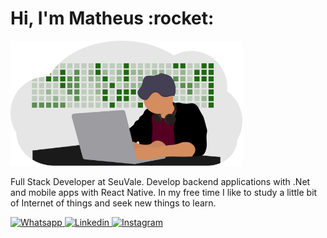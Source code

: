 <h1>Hi, I'm Matheus :rocket:</h1>
<p>
  <img src="https://github.com/mtsbn/mtsbn/blob/master/developer.png?raw=true" alt="Programador com painel de colaborações do github ao fundo" height="200px">
</p>
<p>Full Stack Developer at SeuVale. Develop backend applications with .Net and mobile apps with React Native. In my free time I like to study a little bit of Internet of things and seek new things to learn. </p>
<p align="left">
  <a href="https://wa.me/5511966179345">
    <img src="https://img.shields.io/badge/WHATSAPP-%2325D366.svg?&style=for-the-badge&logo=whatsapp&logoColor=white" alt="Whatsapp"/>
  </a>
  <a href="https://www.linkedin.com/in/matheus-barbosa-do-nascimento-a634a7179/">
    <img src="https://img.shields.io/badge/linkedin-%230077B5.svg?&style=for-the-badge&logo=linkedin&logoColor=whitee" alt="Linkedin"/>
  </a>
  <a href="https://www.instagram.com/mtsbn3/">
    <img src="https://img.shields.io/badge/instagram-%23E4405F.svg?&style=for-the-badge&logo=instagram&logoColor=white" alt="Instagram"/>
  </a>
</p>




